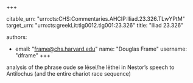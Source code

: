 +++


citable_urn: "urn:cts:CHS:Commentaries.AHCIP:Iliad.23.326.TLwYPtM"
target_urn: "urn:cts:greekLit:tlg0012.tlg001:23.326"
title: "Iliad 23.326"

authors:
- email: "frame@chs.harvard.edu"
  name: "Douglas Frame"
  username: "dframe"
+++

<p>analysis of the phrase oude se lēsei/he lēthei in Nestor’s speech to Antilochus (and the entire chariot race sequence)</p>